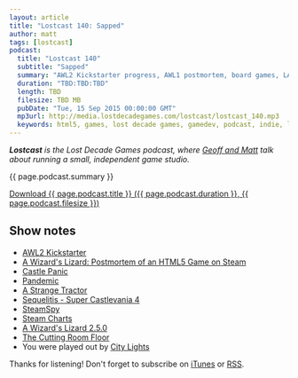 ```yaml
---
layout: article
title: "Lostcast 140: Sapped"
author: matt
tags: [lostcast]
podcast:
  title: "Lostcast 140"
  subtitle: "Sapped"
  summary: "AWL2 Kickstarter progress, AWL1 postmortem, board games, LARPing, Steam, and more."
  duration: "TBD:TBD:TBD"
  length: TBD
  filesize: TBD MB
  pubDate: "Tue, 15 Sep 2015 00:00:00 GMT"
  mp3url: http://media.lostdecadegames.com/lostcast/lostcast_140.mp3
  keywords: html5, games, lost decade games, gamedev, podcast, indie, lostcast
---
```

_**Lostcast** is the Lost Decade Games podcast, where [Geoff and Matt](/about/) talk about running a small, independent game studio._

{{ page.podcast.summary }}

<a class="download-podcast" href="{{ page.podcast.mp3url }}">
	Download {{ page.podcast.title }} ({{ page.podcast.duration }}, {{ page.podcast.filesize }})
</a>

## Show notes

* [AWL2 Kickstarter](https://www.kickstarter.com/projects/357830563/a-wizards-lizard-2-steam-windows-mac)
* [A Wizard's Lizard: Postmortem of an HTML5 Game on Steam](http://gamasutra.com/blogs/MattHackett/20150911/253356/A_Wizards_Lizard_Postmortem_of_an_HTML5_Game_on_Steam.php)
* [Castle Panic](http://www.firesidegames.com/castlepanic.html)
* [Pandemic](https://boardgamegeek.com/boardgame/30549/pandemic)
* [A Strange Tractor](/lostcast-125/)
* [Sequelitis - Super Castlevania 4](https://www.youtube.com/watch?v=TbYA9IqdhU8)
* [SteamSpy](http://steamspy.com/)
* [Steam Charts](http://steamcharts.com/)
* [A Wizard's Lizard 2.5.0](http://steamcommunity.com/games/280040/announcements/detail/105062258373718926)
* [The Cutting Room Floor](https://tcrf.net/The_Cutting_Room_Floor)
* You were played out by [City Lights](https://joshuamorse.bandcamp.com/track/city-lights)

Thanks for listening! Don't forget to subscribe on [iTunes](http://itunes.apple.com/us/podcast/lostcast/id481950724) or [RSS](/lostcast.xml).
